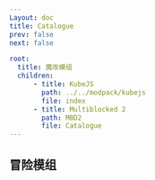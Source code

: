 ```yaml
---
Layout: doc
title: Catalogue
prev: false
next: false

root:
  title: 魔改模组
  children:
      - title: KubeJS
        path: ../../modpack/kubejs
        file: index
      - title: Multiblocked 2
        path: MBD2
        file: Catalogue
---
```

## 冒险模组